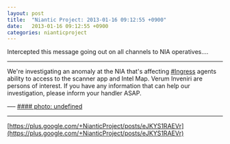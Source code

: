 ```yaml
---
layout: post
title:  "Niantic Project: 2013-01-16 09:12:55 +0900"
date:   2013-01-16 09:12:55 +0900
categories: nianticproject
---
```

Intercepted this message going out on all channels to NIA operatives....

-----

We're investigating an anomaly at the NIA that's affecting [#Ingress](https://plus.google.com/s/%23Ingress "") agents ability to access to the scanner app and Intel Map. Verum Inveniri are persons of interest. If you have any information that can help our investigation, please inform your handler ASAP.

<del>---</del>
[#### photo: undefined](https://lh3.googleusercontent.com/-pHSLueMVMRg/UPW4s-a63mI/AAAAAAAAB2I/j2pBXKdHG1I/s288/photo.jpg "")
- - -
[https://plus.google.com/+NianticProject/posts/eJKYS1RAEVr](https://plus.google.com/+NianticProject/posts/eJKYS1RAEVr)
